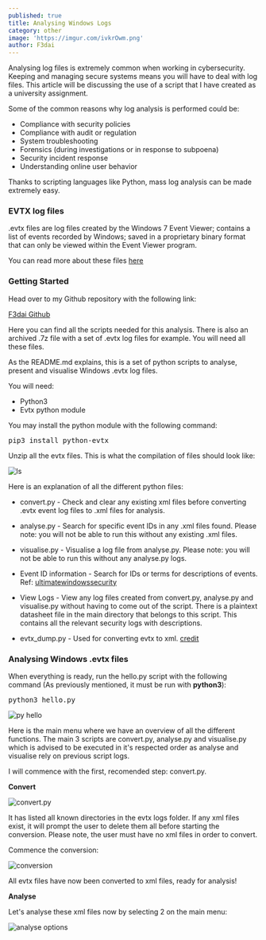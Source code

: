 ```yaml
---
published: true
title: Analysing Windows Logs
category: other
image: 'https://imgur.com/ivkrOwm.png'
author: F3dai
---
```


Analysing log files is extremely common when working in cybersecurity. Keeping and managing secure systems means you will have to deal with log files. This article will be discussing the use of a script that I have created as a university assignment.

Some of the common reasons why log analysis is performed could be:

- Compliance with security policies
- Compliance with audit or regulation
- System troubleshooting
- Forensics (during investigations or in response to subpoena)
- Security incident response
- Understanding online user behavior

Thanks to scripting languages like Python, mass log analysis can be made extremely easy. 

### EVTX log files

.evtx files are log files created by the Windows 7 Event Viewer; contains a list of events recorded by Windows; saved in a proprietary binary format that can only be viewed within the Event Viewer program. 

You can read more about these files [here](https://fileinfo.com/extension/evtx)

### Getting Started

Head over to my Github repository with the following link:

[F3dai Github](https://github.com/F3dai/Windows-Log-Analyser)

Here you can find all the scripts needed for this analysis. There is also an archived .7z file with a set of .evtx log files for example. You will need all these files.

As the README.md explains, this is a set of python scripts to analyse, present and visualise Windows .evtx log files.

You will need:

- Python3
- Evtx python module

You may install the python module with the following command:

<pre>pip3 install python-evtx</pre>

Unzip all the evtx files. This is what the compilation of files should look like:

![ls](https://imgur.com/PTvSnrW.png)

Here is an explanation of all the different python files:

- convert.py - Check and clear any existing xml files before converting .evtx event log files to .xml files for analysis.

- analyse.py - Search for specific event IDs in any .xml files found. Please note: you will not be able to run this without any existing .xml files.

- visualise.py - Visualise a log file from analyse.py. Please note: you will not be able to run this without any analyse.py logs.

- Event ID information - Search for IDs or terms for descriptions of events. Ref: [ultimatewindowssecurity](www.ultimatewindowssecurity.com/securitylog/encyclopedia/)

- View Logs - View any log files created from convert.py, analyse.py and visualise.py without having to come out of the script. There is a plaintext datasheet file in the main directory that belongs to this script. This contains all the relevant security logs with descriptions.

- evtx_dump.py - Used for converting evtx to xml. [credit](https://github.com/williballenthin/python-evtx)

### Analysing Windows .evtx files

When everything is ready, run the hello.py script with the following command (As previously mentioned, it must be run with **python3**):

<pre>python3 hello.py</pre>

![py hello](https://imgur.com/UFyr2Nc.png)

Here is the main menu where we have an overview of all the different functions. The main 3 scripts are convert.py, analyse.py and visualise.py which is advised to be executed in it's respected order as analyse and visualise rely on previous script logs.

I will commence with the first, recomended step: convert.py.

**Convert**

![convert.py](https://imgur.com/3TZRmfr.png)

It has listed all known directories in the evtx logs folder. If any xml files exist, it will prompt the user to delete them all before starting the conversion. Please note, the user must have no xml files in order to convert.

Commence the conversion:

![conversion](https://imgur.com/eV5UUR3.png)

All evtx files have now been converted to xml files, ready for analysis!

**Analyse**

Let's analyse these xml files now by selecting 2 on the main menu:

![analyse options](https://imgur.com/3G2Ndd6.png)




